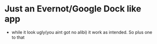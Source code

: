 # Just an Evernot/Google Dock like app

- while it look ugly(you aint got no alibi) it work as intended. So plus one to that